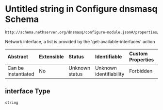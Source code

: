 # Untitled string in Configure dnsmasq Schema

```txt
http://schema.nethserver.org/dnsmasq/configure-module.json#/properties/interface
```

Network interface, a list is provided by the 'get-available-interfaces' action

| Abstract            | Extensible | Status         | Identifiable            | Custom Properties | Additional Properties | Access Restrictions | Defined In                                                                      |
| :------------------ | :--------- | :------------- | :---------------------- | :---------------- | :-------------------- | :------------------ | :------------------------------------------------------------------------------ |
| Can be instantiated | No         | Unknown status | Unknown identifiability | Forbidden         | Allowed               | none                | [configure-module.json\*](dnsmasq/configure-module.json "open original schema") |

## interface Type

`string`

